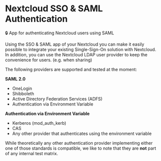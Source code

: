 # Nextcloud SSO & SAML Authentication
:lock: App for authenticating Nextcloud users using SAML

Using the SSO & SAML app of your Nextcloud you can make it easily possible to integrate your existing Single-Sign-On solution with Nextcloud. In addition, you can use the Nextcloud LDAP user provider to keep the convenience for users. (e.g. when sharing)

The following providers are supported and tested at the moment:

**SAML 2.0**

- OneLogin
- Shibboleth
- Active Directory Federation Services (ADFS)
- Authentication via Environment Variable

**Authentication via Environment Variable**
- Kerberos (mod_auth_kerb)
- CAS
- Any other provider that authenticates using the environment variable

While theoretically any other authentication provider implementing either one of those standards is compatible, we like to note that they are **not** part of any internal test matrix.
